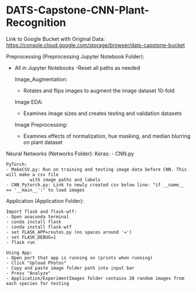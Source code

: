 # DATS-Capstone-CNN-Plant-Recognition
Link to Google Bucket with Original Data:
https://console.cloud.google.com/storage/browser/dats-capstone-bucket


Preprocessing (Preprocessing Jupyter Notebook Folder):

- All in Jupyter Notebooks
	-Reset all paths as needed
	
    Image_Augmentation:
	- Rotates and flips images to augment the image dataset 10-fold

    Image EDA:
	- Examines image sizes and creates testing and validation datasets 

    Image Preprocessing:
	- Examines effects of normalization, hue masking, and median blurring on plant dataset


Neural Networks (Networks Folder):
	Keras:
	- CNN.py	

	PyTorch:
	- MakeCSV.py: Run on training and testing image data before CNN. This will make a csv file
		     with image paths and labels
	- CNN_Pytorch.py: Link to newly created csv below line: "if __name__ == '__main__':" to load images 
	


Application (Application Folder):

	Import flask and flask-wtf:
	- Open anaconda terminal
	- conda install flask
	- conda install flask-wtf
	- set FLASK_APP=routes.py (no spaces around '=')
	- set FLASK_DEBUG=1
	- flask run

	Using App:
	- Open port that app is running on (prints when running)
	- Click "Upload Photos"
	- Copy and paste image folder path into input bar
	- Press "Analyze"
	- Application/ExperimentImages folder contains 20 random images from each species for testing

